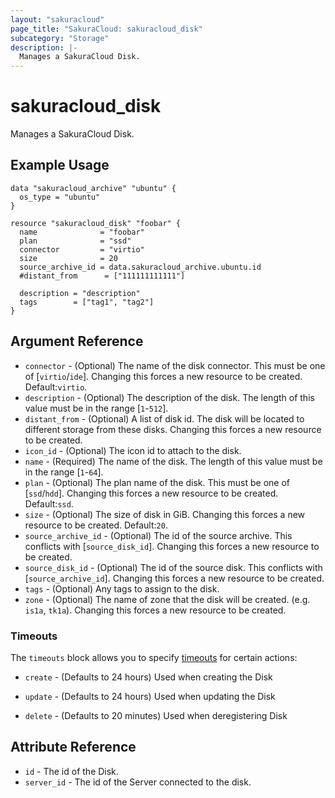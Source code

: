 ```yaml
---
layout: "sakuracloud"
page_title: "SakuraCloud: sakuracloud_disk"
subcategory: "Storage"
description: |-
  Manages a SakuraCloud Disk.
---
```


# sakuracloud_disk

Manages a SakuraCloud Disk.

## Example Usage

```hcl
data "sakuracloud_archive" "ubuntu" {
  os_type = "ubuntu"
}

resource "sakuracloud_disk" "foobar" {
  name              = "foobar"
  plan              = "ssd"
  connector         = "virtio"
  size              = 20
  source_archive_id = data.sakuracloud_archive.ubuntu.id
  #distant_from      = ["111111111111"]

  description = "description"
  tags        = ["tag1", "tag2"]
}
```
## Argument Reference

* `connector` - (Optional) The name of the disk connector. This must be one of [`virtio`/`ide`]. Changing this forces a new resource to be created. Default:`virtio`.
* `description` - (Optional) The description of the disk. The length of this value must be in the range [`1`-`512`].
* `distant_from` - (Optional) A list of disk id. The disk will be located to different storage from these disks. Changing this forces a new resource to be created.
* `icon_id` - (Optional) The icon id to attach to the disk.
* `name` - (Required) The name of the disk. The length of this value must be in the range [`1`-`64`].
* `plan` - (Optional) The plan name of the disk. This must be one of [`ssd`/`hdd`]. Changing this forces a new resource to be created. Default:`ssd`.
* `size` - (Optional) The size of disk in GiB. Changing this forces a new resource to be created. Default:`20`.
* `source_archive_id` - (Optional) The id of the source archive. This conflicts with [`source_disk_id`]. Changing this forces a new resource to be created.
* `source_disk_id` - (Optional) The id of the source disk. This conflicts with [`source_archive_id`]. Changing this forces a new resource to be created.
* `tags` - (Optional) Any tags to assign to the disk.
* `zone` - (Optional) The name of zone that the disk will be created. (e.g. `is1a`, `tk1a`). Changing this forces a new resource to be created.



### Timeouts

The `timeouts` block allows you to specify [timeouts](https://www.terraform.io/docs/configuration/resources.html#operation-timeouts) for certain actions:

* `create` - (Defaults to 24 hours) Used when creating the Disk


* `update` - (Defaults to 24 hours) Used when updating the Disk

* `delete` - (Defaults to 20 minutes) Used when deregistering Disk



## Attribute Reference

* `id` - The id of the Disk.
* `server_id` - The id of the Server connected to the disk.



